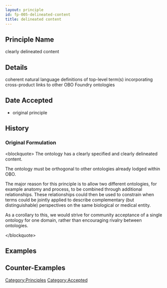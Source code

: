 ```yaml
---
layout: principle
id: fp-005-delineated-content
title: delineated content
---
```


Principle Name
--------------

clearly delineated content

Details
-------

coherent natural language definitions of top-level term(s) incorporating
cross-product links to other OBO Foundry ontologies

Date Accepted
-------------

-   original principle

History
-------

### Original Formulation

\<blockquote\> The ontology has a clearly specified and clearly
delineated content.

The ontology must be orthogonal to other ontologies already lodged
within OBO.

The major reason for this principle is to allow two different
ontologies, for example anatomy and process, to be combined through
additional relationships. These relationships could then be used to
constrain when terms could be jointly applied to describe complementary
(but distinguishable) perspectives on the same biological or medical
entity.

As a corollary to this, we would strive for community acceptance of a
single ontology for one domain, rather than encouraging rivalry between
ontologies.

\</blockquote\>

Examples
--------

Counter-Examples
----------------

<Category:Principles> <Category:Accepted>
